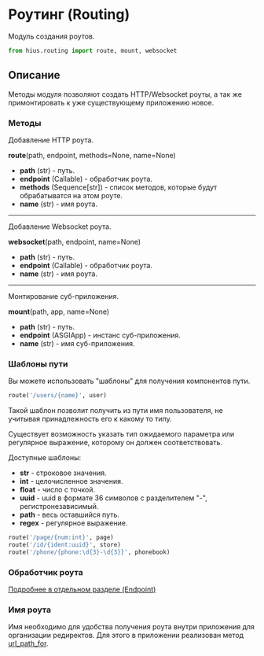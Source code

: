 # Роутинг (Routing)

Модуль создания роутов.

```python
from hius.routing import route, mount, websocket
```

## Описание

Методы модуля позволяют создать HTTP/Websocket роуты, а так же примонтировать к уже существующему приложению новое.

### Методы

Добавление HTTP роута.

**route**(path, endpoint, methods=None, name=None)

* **path** (str) - путь.
* **endpoint** (Callable) - обработчик роута.
* **methods** (Sequence[str]) - список методов, которые будут обрабатыватся на этом роуте.
* **name** (str) - имя роута.

---

Добавление Websocket роута.

**websocket**(path, endpoint, name=None)

* **path** (str) - путь.
* **endpoint** (Callable) - обработчик роута.
* **name** (str) - имя роута.

---

Монтирование суб-приложения.

**mount**(path, app, name=None)

* **path** (str) - путь.
* **endpoint** (ASGIApp) - инстанс суб-приложения.
* **name** (str) - имя cуб-приложения.


### Шаблоны пути

Вы можете использовать "шаблоны" для получения компонентов пути.

```python
route('/users/{name}', user)
```
Такой шаблон позволит получить из пути имя пользователя, не учитывая принадлежность его к какому то типу.

Существует возможность указать тип ожидаемого параметра или регулярное выражение, которому он должен соответствовать.

Доступные шаблоны:

* **str** - строковое значения.
* **int** - целочисленное значения.
* **float** - число с точкой.
* **uuid** - uuid в формате 36 символов с разделителем "-", регистронезависимый.
* **path** - весь оставшийся путь.
* **regex** - регулярное выражение.

```python
route('/page/{num:int}', page)
route('/id/{ident:uuid}', store)
route('/phone/{phone:\d{3}-\d{3}}', phonebook)
```
### Обработчик роута

[Подробнее в отдельном разделе (Endpoint)](endpoint.md)

### Имя роута

Имя необходимо для удобства получения роута внутри приложения для организации редиректов. Для этого в приложении реализован метод [url_path_for](app.md#_4).
